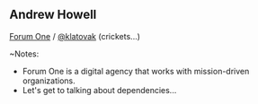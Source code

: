 ## Andrew Howell
[Forum One](http://www.forumone.com) / 
[@klatovak](https://twitter.com/klatovak) (crickets...)

~Notes:
* Forum One is a digital agency that works with mission-driven organizations.
* Let's get to talking about dependencies...